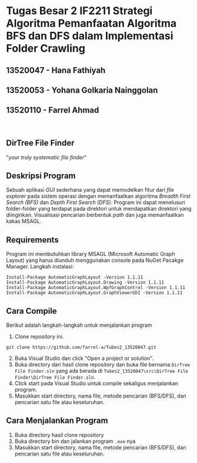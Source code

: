 # Tugas Besar 2 IF2211 Strategi Algoritma Pemanfaatan Algoritma BFS dan DFS dalam Implementasi Folder Crawling

## 13520047 - Hana Fathiyah
## 13520053 - Yohana Golkaria Nainggolan
## 13520110 - Farrel Ahmad

<br>

## DirTree File Finder
"_your truly systematic file finder_"

## Deskripsi Program
Sebuah aplikasi _GUI_ sederhana yang dapat memodelkan fitur dari _file explorer_ pada sistem operasi dengan memanfaatkan algoritma _Breadth First Search (BFS)_ dan _Depth First Search (DFS)_. Program ini dapat menelusuri folder-folder yang terdapat pada direktori untuk mendapatkan direktori yang diinginkan. Visualisasi pencarian berbentuk _path_ dan juga memanfaatkan kakas MSAGL.

## Requirements
Program ini membutuhkan library MSAGL (Microsoft Automatic Graph Layout) yang harus diunduh menggunakan console pada NuGet Pacakge Manager.
Langkah instalasi:
```
Install-Package AutomaticGraphLayout -Version 1.1.11
Install-Package AutomaticGraphLayout.Drawing -Version 1.1.11
Install-Package AutomaticGraphLayout.WpfGraphControl -Version 1.1.11
Install-Package AutomaticGraphLayout.GraphViewerGDI -Version 1.1.11
```

## Cara Compile
Berikut adalah langkah-langkah untuk menjalankan program
1. Clone repository ini.
```
git clone https://github.com/farrel-a/Tubes2_13520047.git
```

2. Buka Visual Studio dan click "Open a project or solution".
3. Buka directory dari hasil clone repository dan buka file bernama `DirTree File Finder.sln` yang ada berada di `Tubes2_13520047\src\DirTree File Finder\DirTree File Finder.sln`.
4. Click start pada Visual Studio untuk compile sekaligus menjalankan program.
5. Masukkan start directory, nama file, metode pencarian (BFS/DFS), dan pencarian satu file atau keseluruhan.

## Cara Menjalankan Program
1. Buka directory hasil clone repository
2. Buka directory bin dan jalankan program `.exe` nya
3. Masukkan start directory, nama file, metode pencarian (BFS/DFS), dan pencarian satu file atau keseluruhan.